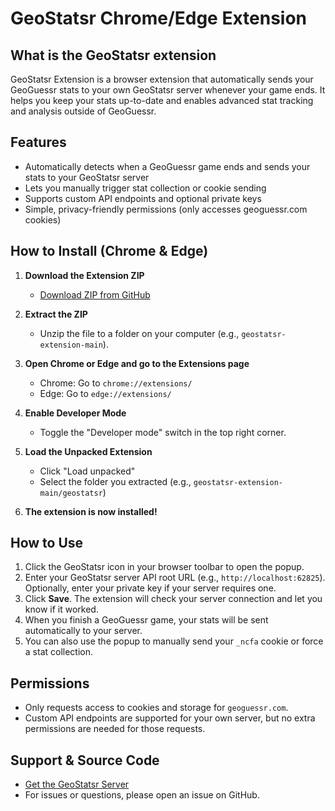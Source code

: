 # GeoStatsr Chrome/Edge Extension

## What is the GeoStatsr extension
GeoStatsr Extension is a browser extension that automatically sends your GeoGuessr stats to your own GeoStatsr server whenever your game ends. It helps you keep your stats up-to-date and enables advanced stat tracking and analysis outside of GeoGuessr.

## Features
- Automatically detects when a GeoGuessr game ends and sends your stats to your GeoStatsr server
- Lets you manually trigger stat collection or cookie sending
- Supports custom API endpoints and optional private keys
- Simple, privacy-friendly permissions (only accesses geoguessr.com cookies)

## How to Install (Chrome & Edge)

1. **Download the Extension ZIP**
   - [Download ZIP from GitHub](https://github.com/teamcoltra/geostatsr-extension/archive/refs/heads/main.zip)

2. **Extract the ZIP**
   - Unzip the file to a folder on your computer (e.g., `geostatsr-extension-main`).

3. **Open Chrome or Edge and go to the Extensions page**
   - Chrome: Go to `chrome://extensions/`
   - Edge: Go to `edge://extensions/`

4. **Enable Developer Mode**
   - Toggle the "Developer mode" switch in the top right corner.

5. **Load the Unpacked Extension**
   - Click "Load unpacked"
   - Select the folder you extracted (e.g., `geostatsr-extension-main/geostatsr`)

6. **The extension is now installed!**

## How to Use
1. Click the GeoStatsr icon in your browser toolbar to open the popup.
2. Enter your GeoStatsr server API root URL (e.g., `http://localhost:62825`). Optionally, enter your private key if your server requires one.
3. Click **Save**. The extension will check your server connection and let you know if it worked.
4. When you finish a GeoGuessr game, your stats will be sent automatically to your server.
5. You can also use the popup to manually send your `_ncfa` cookie or force a stat collection.

## Permissions
- Only requests access to cookies and storage for `geoguessr.com`.
- Custom API endpoints are supported for your own server, but no extra permissions are needed for those requests.

## Support & Source Code
- [Get the GeoStatsr Server](https://github.com/teamcoltra/geostatsr)
- For issues or questions, please open an issue on GitHub.
